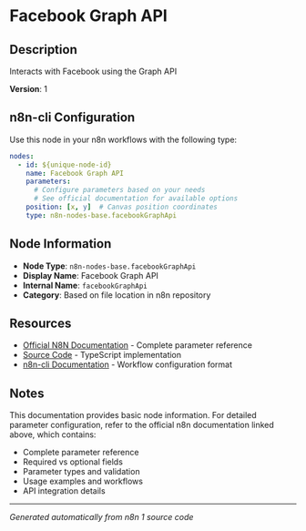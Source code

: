 # Facebook Graph API

## Description

Interacts with Facebook using the Graph API

**Version**: 1

## n8n-cli Configuration

Use this node in your n8n workflows with the following type:

```yaml
nodes:
  - id: ${unique-node-id}
    name: Facebook Graph API
    parameters:
      # Configure parameters based on your needs
      # See official documentation for available options
    position: [x, y]  # Canvas position coordinates
    type: n8n-nodes-base.facebookGraphApi
```

## Node Information

- **Node Type**: `n8n-nodes-base.facebookGraphApi`
- **Display Name**: Facebook Graph API
- **Internal Name**: `facebookGraphApi`
- **Category**: Based on file location in n8n repository

## Resources

- [Official N8N Documentation](https://docs.n8n.io/integrations/builtin/app-nodes/n8n-nodes-base.facebookgraphapi/) - Complete parameter reference
- [Source Code](https://github.com/n8n-io/n8n/blob/master/packages/nodes-base/nodes/Facebook/FacebookGraphApi.node.ts) - TypeScript implementation
- [n8n-cli Documentation](https://github.com/edenreich/n8n-cli) - Workflow configuration format

## Notes

This documentation provides basic node information. For detailed parameter configuration, 
refer to the official n8n documentation linked above, which contains:

- Complete parameter reference
- Required vs optional fields
- Parameter types and validation
- Usage examples and workflows
- API integration details

---
*Generated automatically from n8n 1 source code*

